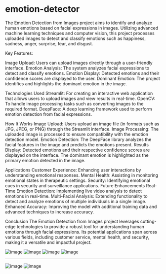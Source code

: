 # emotion-detector
The Emotion Detection from Images project aims to identify and analyze human emotions based on facial expressions in images. Utilizing advanced machine learning techniques and computer vision, this project processes uploaded images to detect and classify emotions such as happiness, sadness, anger, surprise, fear, and disgust.

Key Features:

Image Upload: Users can upload images directly through a user-friendly interface.
Emotion Analysis: The system analyzes facial expressions to detect and classify emotions.
Emotion Display: Detected emotions and their confidence scores are displayed to the user.
Dominant Emotion: The project identifies and highlights the dominant emotion in the image.


Technologies Used
Streamlit: For creating an interactive web application that allows users to upload images and view results in real-time.
OpenCV: To handle image processing tasks such as converting images to the required format.
DeepFace: A deep learning framework used to perform emotion detection from facial expressions.


How It Works
Image Upload: Users upload an image file (in formats such as JPG, JPEG, or PNG) through the Streamlit interface.
Image Processing: The uploaded image is processed to ensure compatibility with the emotion detection model.
Emotion Detection: The DeepFace library analyzes the facial features in the image and predicts the emotions present.
Results Display: Detected emotions and their respective confidence scores are displayed on the interface. The dominant emotion is highlighted as the primary emotion detected in the image.


Applications
Customer Experience: Enhancing user interactions by understanding emotional responses.
Mental Health: Assisting in monitoring emotional states in therapeutic settings.
Security: Identifying emotional cues in security and surveillance applications.
Future Enhancements
Real-Time Emotion Detection: Implementing live video analysis to detect emotions in real-time.
Multi-Facial Analysis: Extending functionality to detect and analyze emotions of multiple individuals in a single image.
Enhanced Accuracy: Improving the model with additional training data and advanced techniques to increase accuracy.


Conclusion
The Emotion Detection from Images project leverages cutting-edge technologies to provide a robust tool for understanding human emotions through facial expressions. Its potential applications span across various fields, including customer service, mental health, and security, making it a versatile and impactful project.

![image](https://github.com/user-attachments/assets/0734ea91-5ed8-42ee-a2c7-25534996f0be)
![image](https://github.com/user-attachments/assets/65d9512e-c164-4547-99c8-1f63794f6c0a)
![image](https://github.com/user-attachments/assets/1cbdb124-bc51-44ee-9333-aaeb11d87d5a)
![image](https://github.com/user-attachments/assets/3435cff9-6300-445a-8c67-d42c87aa1b62)
_________________________________________________________________________________________
![image](https://github.com/user-attachments/assets/1262f157-aef3-43bb-ac70-7334e97e53aa)
![image](https://github.com/user-attachments/assets/a494c65a-ca34-461c-8546-c551fb69d68a)

